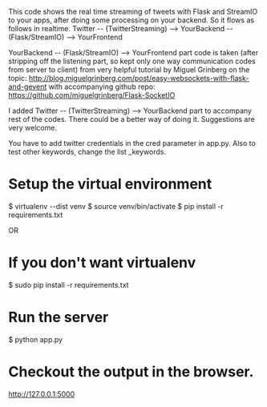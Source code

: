 This code shows the real time streaming of tweets with Flask and StreamIO to your apps, after doing some processing on your backend. So it flows as follows in realtime. 
Twitter -- (TwitterStreaming) --> YourBackend -- (Flask/StreamIO) --> YourFrontend

YourBackend -- (Flask/StreamIO) --> YourFrontend part code is taken (after stripping off the listening part, so kept only one way communication codes from server to client) from very helpful tutorial by Miguel Grinberg on the topic:  http://blog.miguelgrinberg.com/post/easy-websockets-with-flask-and-gevent
with accompanying github repo: https://github.com/miguelgrinberg/Flask-SocketIO

I added Twitter -- (TwitterStreaming) --> YourBackend part to accompany rest of the codes. There could be a better way of doing it. Suggestions are very welcome. 

You have to add twitter credentials in the cred parameter in app.py. Also to test other keywords, change the list _keywords. 

# Setup the virtual environment 
$ virtualenv --dist venv
$ source venv/bin/activate
$ pip install -r requirements.txt 

OR 
# If you don't want virtualenv
$ sudo pip install -r requirements.txt

# Run the server
$ python app.py 

# Checkout the output in the browser. 
http://127.0.0.1:5000